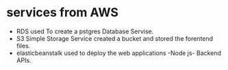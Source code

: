 # services from AWS
- RDS used To create a pstgres Database Servise.
- S3 Simple Storage Service created a bucket and stored the forentend files.
- elasticbeanstalk used to deploy the web applications -Node js- Backend APIs. 